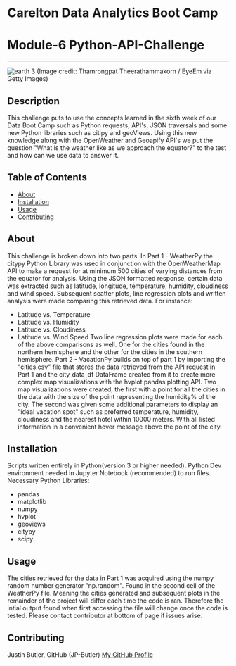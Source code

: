 # Carelton Data Analytics Boot Camp
# Module-6 Python-API-Challenge
-------------------------------------------------

![earth 3](https://github.com/JP-Butler/python-api-challenge/assets/129707393/0c60af40-8839-4dac-8a6d-dffcfd32ed23)
(Image credit: Thamrongpat Theerathammakorn / EyeEm via Getty Images)

## Description
This challenge puts to use the concepts learned in the sixth week of our Data Boot Camp such as Python requests, API's, JSON traversals and some new Python libraries such as citipy and geoViews. Using this new knowledge along with the OpenWeather and Geoapify API's we put the question "What is the weather like as we approach the equator?" to the test and how can we use data to answer it.


## Table of Contents

- [About](#about)
- [Installation](#installation)
- [Usage](#usage)
- [Contributing](#contributing)

## About
This challenge is broken down into two parts. In Part 1 - WeatherPy the citypy Python Library was used in conjunction with the OpenWeatherMap API to make a request for at minimum 500 cities of varying distances from the equator for analysis. Using the JSON formatted response, certain data was extracted such as latitude, longitude, temperature, humidity, cloudiness and wind speed. Subsequent scatter plots, line regression plots and written analysis were made comparing this retrieved data. For instance:
* Latitude vs. Temperature
* Latitude vs. Humidity
* Latitude vs. Cloudiness
* Latitude vs. Wind Speed
Two line regression plots were made for each of the above comparisons as well. One for the cities found in the northern hemisphere and the other for the cities in the southern hemisphere.
Part 2 - VacationPy builds on top of part 1 by importing the "cities.csv" file that stores the data retrieved from the API request in Part 1 and the city_data_df DataFrame created from it to create more complex map visualizations with the hvplot.pandas plotting API. Two map visualizations were created, the first with a point for all the cities in the data with the size of the point representing the humidity% of the city. The second was given some additional parameters to display an "ideal vacation spot" such as preferred temperature, humidity, cloudiness and the nearest hotel within 10000 meters. With all listed information in a convenient hover message above the point of the city.

## Installation
Scripts written entirely in Python(version 3 or higher needed). Python Dev environment needed in Jupyter Notebook (recommended) to run files.
Necessary Python Libraries:
* pandas
* matplotlib
* numpy
* hvplot
* geoviews
* citypy
* scipy

## Usage
The cities retrieved for the data in Part 1 was acquired using the numpy random number generator "np.random". Found in the second cell of the WeatherPy file. Meaning the cities generated and subsequent plots in the remainder of the project will differ each time the code is ran. Therefore the intial output found when first accessing the file will change once the code is tested. 
Please contact contributor at bottom of page if issues arise.

## Contributing

Justin Butler, GitHub (JP-Butler) [My GitHub Profile](https://github.com/JP-Butler)

